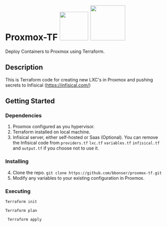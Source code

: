# Proxmox-TF  <img src=https://static-00.iconduck.com/assets.00/terraform-icon-1803x2048-hodrzd3t.png width="90"> <img src=https://camo.githubusercontent.com/cb6c50486cf76c4a9a9a4c7811f8bf97f59f7512d11119a386021086997cae0e/68747470733a2f2f7777772e70726f786d6f782e636f6d2f696d616765732f70726f786d6f782f50726f786d6f785f73796d626f6c5f7374616e646172645f6865782e706e67 width="110"> #
Deploy Containers to Proxmox using Terraform.

## Description ##
This is Terraform code for creating new LXC's in Proxmox and pushing secrets to Infisical (https://infisical.com/)

## Getting Started ##
### Dependencies ###
1. Proxmox configured as you hypervisor.
2. Terraform installed on local machine.
3. Infisical server, either self-hosted or Saas (Optional). You can remove the Infisical code from ``providers.tf`` ``lxc.tf`` ``variables.tf`` ``infisical.tf`` and ``output.tf`` if you choose not to use it.

### Installing ###
4. Clone the repo. ``` git clone https://github.com/bbonser/proxmox-tf.git ```
5. Modify any variables to your existing configuration in Proxmox.

### Executing ###
``` Terraform init ```

``` Terraform plan ```

``` Terraform apply```
